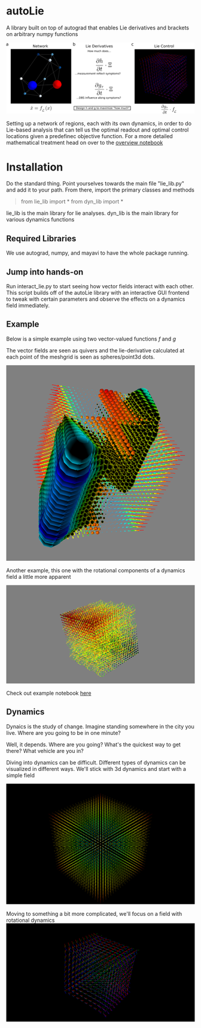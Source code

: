 # autoLie
A library built on top of autograd that enables Lie derivatives and brackets on arbitrary numpy functions

![Overview of Lie Analyses](imgs/lie_analysis.png)

Setting up a network of regions, each with its own dynamics, in order to do Lie-based analysis that can tell us the optimal readout and optimal control locations given a predefinec objective function.
For a more detailed mathematical treatment head on over to the [overview notebook]()

# Installation

Do the standard thing. Point yourselves towards the main file "lie_lib.py" and add it to your path. From there, import the primary classes and methods

> from lie_lib import *
> from dyn_lib import *

lie_lib is the main library for lie analyses.
dyn_lib is the main library for various dynamics functions

## Required Libraries
We use autograd, numpy, and mayavi to have the whole package running.

## Jump into hands-on
Run interact_lie.py to start seeing how vector fields interact with each other.
This script builds off of the autoLie library with an interactive GUI frontend to tweak with certain parameters and observe the effects on a dynamics field immediately.

## Example
Below is a simple example using two vector-valued functions $f$ and $g$

The vector fields are seen as quivers and the lie-derivative calculated at each point of the meshgrid is seen as spheres/point3d dots.

![Example Directional Derivatives](imgs/snapshot.png)

Another example, this one with the rotational components of a dynamics field a little more apparent

![Example rotational field](imgs/snapshot2.png)

Check out example notebook [here]()

## Dynamics
Dynaics is the study of change.
Imagine standing somewhere in the city you live.
Where are you going to be in one minute?

Well, it depends.
Where are you going?
What's the quickest way to get there?
What vehicle are you in?

Diving into dynamics can be difficult.
Different types of dynamics can be visualized in different ways.
We'll stick with 3d dynamics and start with a simple field

![A linear field with no rotation](imgs/f_field.png)

Moving to something a bit more complicated, we'll focus on a field with rotational dynamics
![A rotational field](imgs/2.png)
